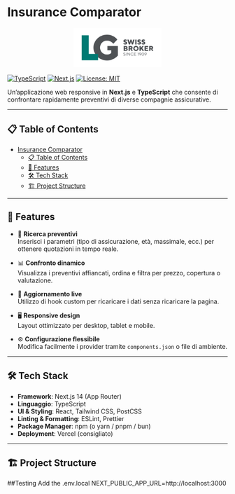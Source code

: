 # Insurance Comparator
<p align="center">
  <img src="public/LG_original.svg" alt="Insurance Comparator Logo" width="200" />
</p>

[![TypeScript](https://img.shields.io/badge/TypeScript-%23007ACC.svg?style=flat&logo=typescript&logoColor=white)](https://www.typescriptlang.org/) [![Next.js](https://img.shields.io/badge/Next.js-%23000000.svg?style=flat&logo=next.js&logoColor=white)](https://nextjs.org/) [![License: MIT](https://img.shields.io/badge/License-MIT-yellow.svg)](LICENSE)

Un’applicazione web responsive in **Next.js** e **TypeScript** che consente di confrontare rapidamente preventivi di diverse compagnie assicurative.

---

## 📋 Table of Contents

- [Insurance Comparator](#insurance-comparator)
  - [📋 Table of Contents](#-table-of-contents)
  - [🚀 Features](#-features)
  - [🛠️ Tech Stack](#️-tech-stack)
  - [🏗️ Project Structure](#️-project-structure)

---

## 🚀 Features

- 🎯 **Ricerca preventivi**  
  Inserisci i parametri (tipo di assicurazione, età, massimale, ecc.) per ottenere quotazioni in tempo reale.

- 📊 **Confronto dinamico**  
  Visualizza i preventivi affiancati, ordina e filtra per prezzo, copertura o valutazione.

- 🔄 **Aggiornamento live**  
  Utilizzo di hook custom per ricaricare i dati senza ricaricare la pagina.

- 🖥️ **Responsive design**  
  Layout ottimizzato per desktop, tablet e mobile.

- ⚙️ **Configurazione flessibile**  
  Modifica facilmente i provider tramite `components.json` o file di ambiente.

---

## 🛠️ Tech Stack

- **Framework**: Next.js 14 (App Router)  
- **Linguaggio**: TypeScript  
- **UI & Styling**: React, Tailwind CSS, PostCSS  
- **Linting & Formatting**: ESLint, Prettier  
- **Package Manager**: npm (o yarn / pnpm / bun)  
- **Deployment**: Vercel (consigliato)

---

## 🏗️ Project Structure


##Testing
Add the .env.local
NEXT_PUBLIC_APP_URL=http://localhost:3000